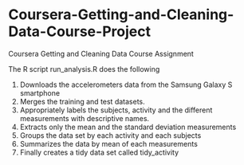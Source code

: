# Coursera-Getting-and-Cleaning-Data-Course-Project
Coursera Getting and Cleaning Data Course Assignment

The R script run_analysis.R does the following

1. Downloads the accelerometers data from the Samsung Galaxy S smartphone
2. Merges the training and test datasets.
3. Appropriately labels the subjects, activity and the different measurements with descriptive names.
4. Extracts only the mean and the standard deviation measurements
5. Groups the data set by each activity and each subjects
6. Summarizes the data by mean of each measurements
7. Finally creates a tidy data set called tidy_activity 

